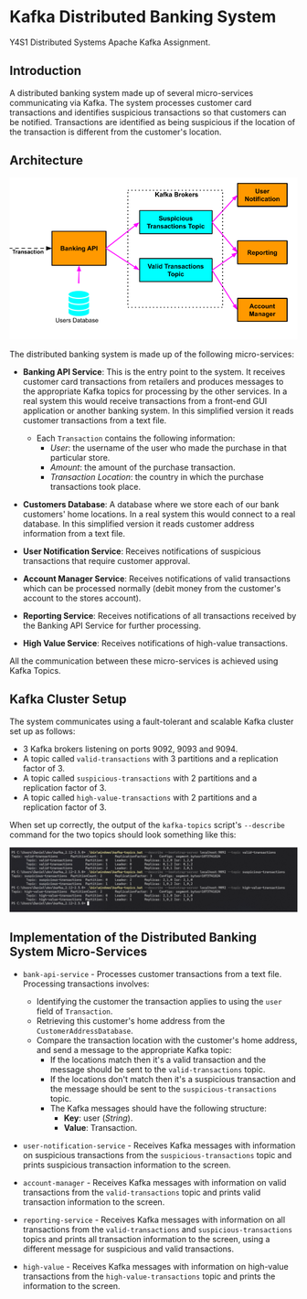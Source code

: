 # Kafka Distributed Banking System

Y4S1 Distributed Systems Apache Kafka Assignment.

## Introduction

A distributed banking system made up of several micro-services communicating via Kafka. The system processes customer card transactions and identifies suspicious transactions so that customers can be notified. Transactions are identified as being suspicious if the location of the transaction is different from the customer's location.

## Architecture

![Architecture](architecture.png)

The distributed banking system is made up of the following micro-services:

- **Banking API Service**: This is the entry point to the system. It receives customer card transactions from retailers and produces messages to the appropriate Kafka topics for processing by the other services. In a real system this would receive transactions from a front-end GUI application or another banking system. In this simplified version it reads customer transactions from a text file.

  - Each `Transaction` contains the following information:
    - _User_: the username of the user who made the purchase in that particular store.
    - _Amount_: the amount of the purchase transaction.
    - _Transaction Location_: the country in which the purchase transactions took place.

- **Customers Database**: A database where we store each of our bank customers' home locations. In a real system this would connect to a real database. In this simplified version it reads customer address information from a text file.

- **User Notification Service**: Receives notifications of suspicious transactions that require customer approval.

- **Account Manager Service**: Receives notifications of valid transactions which can be processed normally (debit money from the customer's account to the stores account).

- **Reporting Service**: Receives notifications of all transactions received by the Banking API Service for further processing.

- **High Value Service**: Receives notifications of high-value transactions.

All the communication between these micro-services is achieved using Kafka Topics.

## Kafka Cluster Setup

The system communicates using a fault-tolerant and scalable Kafka cluster set up as follows:

- 3 Kafka brokers listening on ports 9092, 9093 and 9094.
- A topic called `valid-transactions` with 3 partitions and a replication factor of 3.
- A topic called `suspicious-transactions` with 2 partitions and a replication factor of 3.
- A topic called `high-value-transactions` with 2 partitions and a replication factor of 3.

When set up correctly, the output of the `kafka-topics` script's `--describe` command for the two topics should look something like this:

![Screenshot of Topics & Partitions](screenshot.png)

## Implementation of the Distributed Banking System Micro-Services

- `bank-api-service` - Processes customer transactions from a text file. Processing transactions involves:
  - Identifying the customer the transaction applies to using the `user` field of `Transaction`.
  - Retrieving this customer's home address from the `CustomerAddressDatabase`.
  - Compare the transaction location with the customer's home address, and send a message to the
    appropriate Kafka topic:
    - If the locations match then it's a valid transaction and the message should be sent to the `valid-transactions` topic.
    - If the locations don't match then it's a suspicious transaction and the message should be sent to the `suspicious-transactions` topic.
    - The Kafka messages should have the following structure:
      - **Key**: user (_String_).
      - **Value**: Transaction.

- `user-notification-service` - Receives Kafka messages with information on suspicious transactions from the `suspicious-transactions` topic and prints suspicious transaction information to the screen.

- `account-manager` - Receives Kafka messages with information on valid transactions from the `valid-transactions` topic and prints valid transaction information to the screen.

- `reporting-service` - Receives Kafka messages with information on all transactions from the `valid-transactions` and `suspicious-transactions` topics and prints all transaction information to the screen, using a different message for suspicious and valid transactions.

- `high-value` - Receives Kafka messages with information on high-value transactions from the `high-value-transactions` topic and prints the information to the screen.
